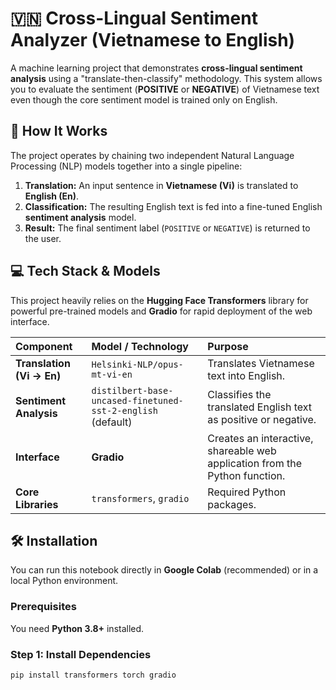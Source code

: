 # 🇻🇳 Cross-Lingual Sentiment Analyzer (Vietnamese to English)

A machine learning project that demonstrates **cross-lingual sentiment analysis** using a "translate-then-classify" methodology. This system allows you to evaluate the sentiment (**POSITIVE** or **NEGATIVE**) of Vietnamese text even though the core sentiment model is trained only on English.

## 🚀 How It Works

The project operates by chaining two independent Natural Language Processing (NLP) models together into a single pipeline:

1.  **Translation:** An input sentence in **Vietnamese (Vi)** is translated to **English (En)**.
2.  **Classification:** The resulting English text is fed into a fine-tuned English **sentiment analysis** model.
3.  **Result:** The final sentiment label (`POSITIVE` or `NEGATIVE`) is returned to the user.

## 💻 Tech Stack & Models

This project heavily relies on the **Hugging Face Transformers** library for powerful pre-trained models and **Gradio** for rapid deployment of the web interface.

| Component | Model / Technology | Purpose |
| :--- | :--- | :--- |
| **Translation (Vi $\to$ En)** | `Helsinki-NLP/opus-mt-vi-en` | Translates Vietnamese text into English. |
| **Sentiment Analysis** | `distilbert-base-uncased-finetuned-sst-2-english` (default) | Classifies the translated English text as positive or negative. |
| **Interface** | **Gradio** | Creates an interactive, shareable web application from the Python function. |
| **Core Libraries** | `transformers`, `gradio` | Required Python packages. |

## 🛠️ Installation

You can run this notebook directly in **Google Colab** (recommended) or in a local Python environment.

### Prerequisites

You need **Python 3.8+** installed.

### Step 1: Install Dependencies

```bash
pip install transformers torch gradio
